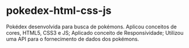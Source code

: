 # pokedex-html-css-js
Pokédex desenvolvida para busca de pokémons.  Aplicou conceitos de cores, HTML5, CSS3 e JS;  Aplicado conceito de Responsividade;  Utilizou uma API para o fornecimento de dados dos pokémons.

